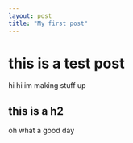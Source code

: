 ```yaml
---
layout: post
title: "My first post"
---
```


# this is a test post
hi hi im making stuff up

## this is a h2

oh what a good day

